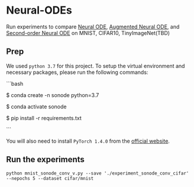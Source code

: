 # Neural-ODEs

Run experiments to compare [Neural ODE](https://arxiv.org/pdf/1806.07366.pdf), [Augmented Neural ODE](https://arxiv.org/abs/1904.01681), and [Second-order Neural ODE](https://arxiv.org/abs/2109.14158) on MNIST, CIFAR10, TinyImageNet(TBD)

## Prep

We used `python 3.7` for this project. To setup the virtual environment and necessary packages, please run the following commands:

\```bash

$ conda create -n sonode python=3.7

$ conda activate sonode

$ pip install -r requirements.txt

\```

You will also need to install `PyTorch 1.4.0` from the [official website](https://pytorch.org/).

## Run the experiments

`python mnist_sonode_conv_v.py --save './experiment_sonode_conv_cifar' --nepochs 5 --dataset cifar/mnist` 